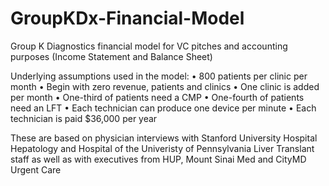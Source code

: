 # GroupKDx-Financial-Model
Group K Diagnostics financial model for VC pitches and accounting purposes (Income Statement and Balance Sheet)

Underlying assumptions used in the model:
• 800 patients per clinic per month
•	Begin with zero revenue, patients and clinics
•	One clinic is added per month
•	One-third of patients need a CMP
•	One-fourth of patients need an LFT
•	Each technician can produce one device per minute
•	Each technician is paid $36,000 per year

These are based on physician interviews with Stanford University Hospital Hepatology and Hospital of the Univeristy of Pennsylvania Liver Translant staff as well as with executives from HUP, Mount Sinai Med and CityMD Urgent Care
